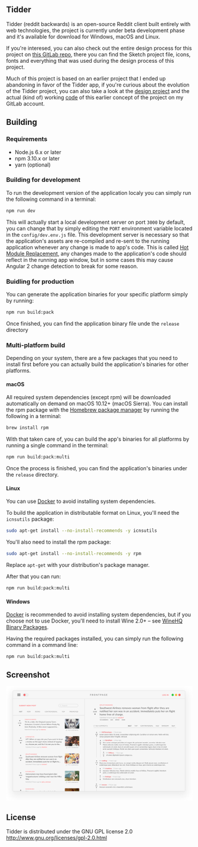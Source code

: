 ## Tidder
Tidder (reddit backwards) is an open-source Reddit client built entirely with
web technologies, the project is currently under beta development phase and
it's available for download for Windows, macOS and Linux.

If you're interesed, you can also check out the entire design process for this
project on [this GitLab repo](https://gitlab.com/Isidore/tidder-mockup), there
you can find the Sketch project file, icons, fonts and everything that was
used during the design process of this project.

Much of this project is based on an earlier project that I ended up abandoning
in favor of the Tidder app, if you're curious about the evolution of the Tidder
project, you can also take a look at the
[design project](https://gitlab.com/Isidore/reddit-redesign-mockup) and the
actual (kind of) working [code](https://gitlab.com/Isidore/reddit-redesign) of
this earlier concept of the project on my GitLab account.

## Building

### Requirements

- Node.js 6.x or later
- npm 3.10.x or later
- yarn (optional)

### Building for development

To run the development version of the application localy you can simply run the
following command in a terminal:

```bash
npm run dev
```

This will actually start a local development server on port `3000` by default,
you can change that by simply editing the `PORT` environment variable located
in the `config/dev.env.js` file. This development server is necessary so that
the application's assets are re-compiled and re-sent to the running application
whenever any change is made to app's code. This is called
[Hot Module Replacement](https://webpack.js.org/concepts/hot-module-replacement/),
any changes made to the application's code should reflect in the running app
window, but in some cases this may cause Angular 2 change detection to break
for some reason.

### Buidling for production

You can generate the application binaries for your specific platform simply
by running:

```bash
npm run build:pack
```

Once finished, you can find the application binary file unde the `release`
directory

### Multi-platform build

Depending on your system, there are a few packages that you need to install
first before you can actually build the application's binaries for other
platforms.

#### macOS

All required system dependencies (except rpm) will be downloaded automatically
on demand on macOS 10.12+ (macOS Sierra). You can install the rpm package with
the [Homebrew package manager](https://brew.sh/) by running the following in a
terminal:

```bash
brew install rpm
```

With that taken care of, you can build the app's binaries for all platforms
by running a single command in the terminal:

```bash
npm run build:pack:multi
```

Once the process is finished, you can find the application's binaries under
the `release` directory.

#### Linux

You can use [Docker](https://www.electron.build/multi-platform-build#docker)
to avoid installing system dependencies.

To build the application in distributable format on Linux, you'll need the
`icnsutils` package:

```bash
sudo apt-get install --no-install-recommends -y icnsutils
```

You'll also need to install the rpm package:

```bash
sudo apt-get install --no-install-recommends -y rpm
```

Replace `apt-get` with your distribution's package manager.

After that you can run:

```bash
npm run build:pack:multi
```

#### Windows

[Docker](https://www.electron.build/multi-platform-build#docker) is recommended
to avoid installing system dependencies, but if you choose not to use Docker,
you'll need to install Wine 2.0+ – see
[WineHQ Binary Packages](https://www.winehq.org/download#binary).

Having the required packages installed, you can simply run the following
command in a command line:

```bash
npm run build:pack:multi
```

## Screenshot

![Application Screenshot](/resources/screenshot.png?raw=true)

## License

Tidder is distributed under the GNU GPL license 2.0
http://www.gnu.org/licenses/gpl-2.0.html
